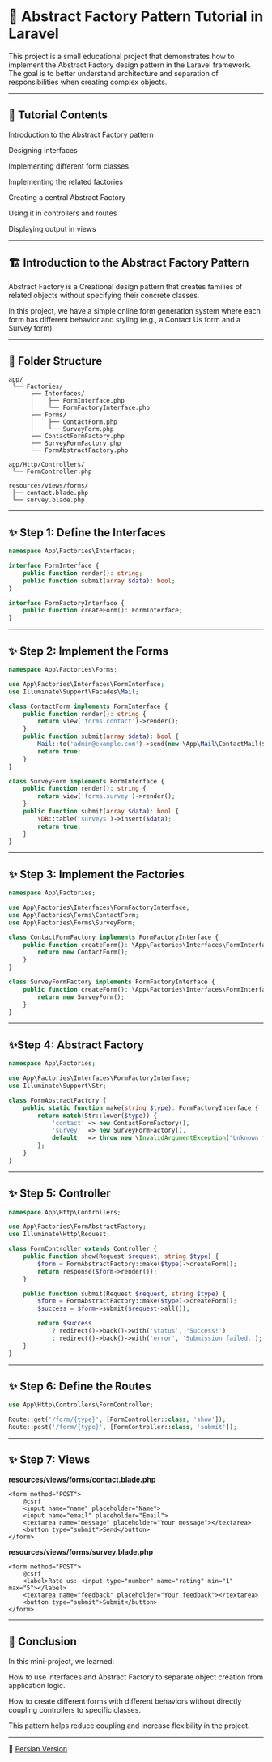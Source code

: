 # 🎯 Abstract Factory Pattern Tutorial in Laravel

This project is a small educational project that demonstrates how to implement the Abstract Factory design pattern in the Laravel framework. The goal is to better understand architecture and separation of responsibilities when creating complex objects.

---

## 📖 Tutorial Contents

Introduction to the Abstract Factory pattern

Designing interfaces

Implementing different form classes

Implementing the related factories

Creating a central Abstract Factory

Using it in controllers and routes

Displaying output in views

---

## 🏗️ Introduction to the Abstract Factory Pattern

Abstract Factory is a Creational design pattern that creates families of related objects without specifying their concrete classes.

In this project, we have a simple online form generation system where each form has different behavior and styling (e.g., a Contact Us form and a Survey form).

---

## 📂 Folder Structure

```
app/
 └── Factories/
      ├── Interfaces/
      │    ├── FormInterface.php
      │    └── FormFactoryInterface.php
      ├── Forms/
      │    ├── ContactForm.php
      │    └── SurveyForm.php
      ├── ContactFormFactory.php
      ├── SurveyFormFactory.php
      └── FormAbstractFactory.php

app/Http/Controllers/
 └── FormController.php

resources/views/forms/
 ├── contact.blade.php
 └── survey.blade.php
```

---

## ✨ Step 1: Define the Interfaces

```php
namespace App\Factories\Interfaces;

interface FormInterface {
    public function render(): string;
    public function submit(array $data): bool;
}

interface FormFactoryInterface {
    public function createForm(): FormInterface;
}
```

---

## ✨ Step 2: Implement the Forms

```php
namespace App\Factories\Forms;

use App\Factories\Interfaces\FormInterface;
use Illuminate\Support\Facades\Mail;

class ContactForm implements FormInterface {
    public function render(): string {
        return view('forms.contact')->render();
    }
    public function submit(array $data): bool {
        Mail::to('admin@example.com')->send(new \App\Mail\ContactMail($data));
        return true;
    }
}

class SurveyForm implements FormInterface {
    public function render(): string {
        return view('forms.survey')->render();
    }
    public function submit(array $data): bool {
        \DB::table('surveys')->insert($data);
        return true;
    }
}
```

---

## ✨ Step 3: Implement the Factories

```php
namespace App\Factories;

use App\Factories\Interfaces\FormFactoryInterface;
use App\Factories\Forms\ContactForm;
use App\Factories\Forms\SurveyForm;

class ContactFormFactory implements FormFactoryInterface {
    public function createForm(): \App\Factories\Interfaces\FormInterface {
        return new ContactForm();
    }
}

class SurveyFormFactory implements FormFactoryInterface {
    public function createForm(): \App\Factories\Interfaces\FormInterface {
        return new SurveyForm();
    }
}
```

---

## ✨Step 4: Abstract Factory

```php
namespace App\Factories;

use App\Factories\Interfaces\FormFactoryInterface;
use Illuminate\Support\Str;

class FormAbstractFactory {
    public static function make(string $type): FormFactoryInterface {
        return match(Str::lower($type)) {
            'contact' => new ContactFormFactory(),
            'survey'  => new SurveyFormFactory(),
            default   => throw new \InvalidArgumentException("Unknown form type: $type"),
        };
    }
}
```

---

## ✨ Step 5: Controller

```php
namespace App\Http\Controllers;

use App\Factories\FormAbstractFactory;
use Illuminate\Http\Request;

class FormController extends Controller {
    public function show(Request $request, string $type) {
        $form = FormAbstractFactory::make($type)->createForm();
        return response($form->render());
    }

    public function submit(Request $request, string $type) {
        $form = FormAbstractFactory::make($type)->createForm();
        $success = $form->submit($request->all());

        return $success
            ? redirect()->back()->with('status', 'Success!')
            : redirect()->back()->with('error', 'Submission failed.');
    }
}
```

---

## ✨ Step 6: Define the Routes

```php
use App\Http\Controllers\FormController;

Route::get('/form/{type}', [FormController::class, 'show']);
Route::post('/form/{type}', [FormController::class, 'submit']);
```

---

## ✨ Step 7: Views

**resources/views/forms/contact.blade.php**

```blade
<form method="POST">
    @csrf
    <input name="name" placeholder="Name">
    <input name="email" placeholder="Email">
    <textarea name="message" placeholder="Your message"></textarea>
    <button type="submit">Send</button>
</form>
```

**resources/views/forms/survey.blade.php**

```blade
<form method="POST">
    @csrf
    <label>Rate us: <input type="number" name="rating" min="1" max="5"></label>
    <textarea name="feedback" placeholder="Your feedback"></textarea>
    <button type="submit">Submit</button>
</form>
```

---

## 🚀 Conclusion

In this mini-project, we learned:

How to use interfaces and Abstract Factory to separate object creation from application logic.

How to create different forms with different behaviors without directly coupling controllers to specific classes.

This pattern helps reduce coupling and increase flexibility in the project.

---
📄 [Persian Version](./README.fa.md) 
